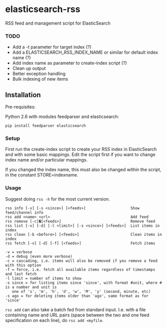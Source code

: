 # elasticsearch-rss

RSS feed and management script for ElasticSearch

### TODO

* Add a -t parameter for target index (?)
* Add a ELASTICSEARCH_RSS_INDEX_NAME or similar for default index name (?)
* Add index name as parameter to create-index script (?)
* Clean up output
* Better exception handling
* Bulk indexing of new items

## Installation

Pre-requisites:

Python 2.6 with modules feedparser and elasticsearch:

    pip install feedparser elasticsearch

### Setup

First run the create-index script to create your RSS index in ElasticSearch and with some basic mappings.
Edit the script first if you want to change index name and/or particular mappings.

If you changed the index name, this must also be changed within the script, in the constant STORE=indexname.

### Usage

Suggest doing `rss -h` for the most current version.

    rss info [-v] [-s <since>] [<feeds>]                    Show feed/channel info
    rss add <name> <url>                                    Add feed
    rss remove [-c]�[<feeds>]                               Remove feed
    rss list [-v] [-d] [-l <limit>] [-s <since>] [<feeds>]  List items in index
    rss clean [-b <before>] [<feeds>]                       Clean items in index
    rss fetch [-v] [-d] [-f] [<feeds>]                      Fetch items
    
    -v = verbose
    -d = debug (even more verbose)
    -c = cascading, i.e. items will also be removed if you remove a feed with this option
    -f = force, i.e. fetch all available items regardless of timestamps and last fetch
    -l limit = number of items to show
    -s since = for listing items since 'since', with format #unit, where # is a number and unit is
       one of 's', 'm', 'h', 'd', 'w', 'M', 'y' (second, minute, etc)
    -s ago = for deleting items older than 'ago', same format as for 'since'

`rss add` can also take a batch fed from standard input. I.e. with a file containing name and URL pairs (space between the two and one feed specification on each line), do `rss add <myfile`.

